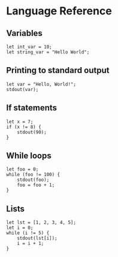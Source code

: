 # Language Reference

## Variables
```
let int_var = 10;
let string_var = "Hello World";
```

## Printing to standard output
```
let var = "Hello, World!";
stdout(var);
```

## If statements
```
let x = 7;
if (x != 8) {
    stdout(90);
}
```

## While loops
```
let foo = 0;
while (foo != 100) {
    stdout(foo);
    foo = foo + 1;
}
```

## Lists
```
let lst = [1, 2, 3, 4, 5];
let i = 0;
while (i != 5) {
    stdout(lst[i]);
    i = i + 1;
}
```
